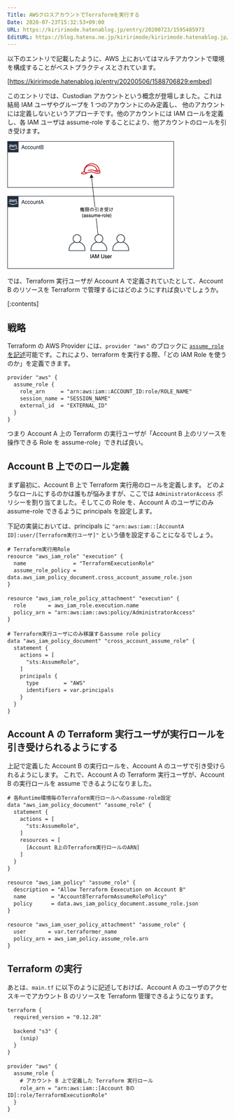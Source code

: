 ```yaml
---
Title: AWSクロスアカウントでTerraformを実行する
Date: 2020-07-23T15:32:53+09:00
URL: https://kiririmode.hatenablog.jp/entry/20200723/1595485973
EditURL: https://blog.hatena.ne.jp/kiririmode/kiririmode.hatenablog.jp/atom/entry/26006613602808196
---
```


以下のエントリで記載したように、AWS 上においてはマルチアカウントで環境を構成することがベストプラクティスとされています。

[https://kiririmode.hatenablog.jp/entry/20200506/1588706829:embed]

このエントリでは、Custodian アカウントという概念が登場しました。これは結局 IAM ユーザやグループを 1 つのアカウントにのみ定義し、
他のアカウントには定義しないというアプローチです。他のアカウントには IAM ロールを定義し、各 IAM ユーザは assume-role することにより、他アカウントのロールを引き受けます。

![Cross Accountでのassume-role](./imgs/terraform-multiaccount.png)

では、Terraform 実行ユーザが Account A で定義されていたとして、Account B のリソースを Terraform で管理するにはどのようにすれば良いでしょうか。

[:contents]

## 戦略

Terraform の AWS Provider には、`provider "aws"` のブロックに [`assume_role` を記述](https://www.terraform.io/docs/providers/aws/index.html#assume-role)可能です。これにより、terraform を実行する際、「どの IAM Role を使うのか」を定義できます。

```hcl
provider "aws" {
  assume_role {
    role_arn     = "arn:aws:iam::ACCOUNT_ID:role/ROLE_NAME"
    session_name = "SESSION_NAME"
    external_id  = "EXTERNAL_ID"
  }
}
```

つまり Account A 上の Terraform の実行ユーザが「Account B 上のリソースを操作できる Role を assume-role」できれば良い。

## Account B 上でのロール定義

まず最初に、Account B 上で Terraform 実行用のロールを定義します。
どのようなロールにするのかは誰もが悩みますが、ここでは `AdministratorAccess` ポリシーを割り当てました。そしてこの Role を、Account A のユーザにのみ assume-role できるように principals を設定します。

下記の実装においては、principals に `"arn:aws:iam::[AccountA ID]:user/[Terraform実行ユーザ]"` という値を設定することになるでしょう。

```hcl
# Terraform実行用Role
resource "aws_iam_role" "execution" {
  name               = "TerraformExecutionRole"
  assume_role_policy = data.aws_iam_policy_document.cross_account_assume_role.json
}

resource "aws_iam_role_policy_attachment" "execution" {
  role       = aws_iam_role.execution.name
  policy_arn = "arn:aws:iam::aws:policy/AdministratorAccess"
}

# Terraform実行ユーザにのみ移譲するassume role policy
data "aws_iam_policy_document" "cross_account_assume_role" {
  statement {
    actions = [
      "sts:AssumeRole",
    ]
    principals {
      type        = "AWS"
      identifiers = var.principals
    }
  }
}
```

## Account A の Terraform 実行ユーザが実行ロールを引き受けられるようにする

上記で定義した Account B の実行ロールを、Account A のユーザで引き受けられるようにします。
これで、Account A の Terraform 実行ユーザが、Account B の実行ロールを assume できるようになりました。

```hcl
# 各Runtime環境毎のTerraform実行ロールへのassume-role設定
data "aws_iam_policy_document" "assume_role" {
  statement {
    actions = [
      "sts:AssumeRole",
    ]
    resources = [
      [Account B上のTerraform実行ロールのARN]
    ]
  }
}

resource "aws_iam_policy" "assume_role" {
  description = "Allow Terraform Eexecution on Account B"
  name        = "AccountBTerraformAssumeRolePolicy"
  policy      = data.aws_iam_policy_document.assume_role.json
}

resource "aws_iam_user_policy_attachment" "assume_role" {
  user       = var.terraformer_name
  policy_arn = aws_iam_policy.assume_role.arn
}
```

## Terraform の実行

あとは、`main.tf` に以下のように記述しておけば、Account A のユーザのアクセスキーでアカウント B のリソースを Terraform 管理できるようになります。

```hcl
terraform {
  required_version = "0.12.28"

  backend "s3" {
    (snip)
  }
}

provider "aws" {
  assume_role {
    # アカウント B 上で定義した Terraform 実行ロール
    role_arn = "arn:aws:iam::[Account BのID]:role/TerraformExecutionRole"
  }
}
```
